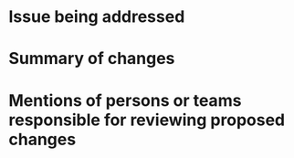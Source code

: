 # Issue being addressed


# Summary of changes


# Mentions of persons or teams responsible for reviewing proposed changes

